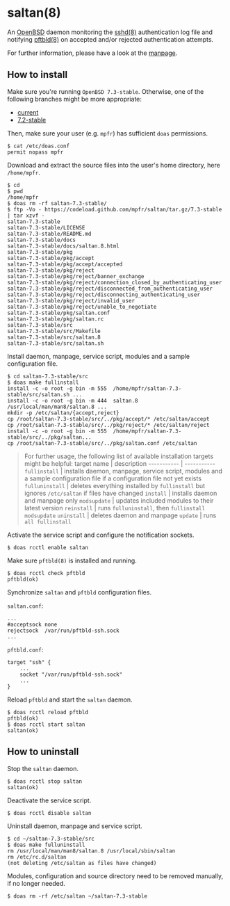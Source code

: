 # saltan(8)

An [OpenBSD](https://www.openbsd.org) daemon monitoring the [sshd(8)](https://man.openbsd.org/sshd) authentication log file and notifying [pftbld(8)](https://github.com/mpfr/pftbld) on accepted and/or rejected authentication attempts.

For further information, please have a look at the [manpage](https://mpfr.net/man/saltan/7.3-stable/saltan.8.html).

## How to install

Make sure you're running `OpenBSD 7.3-stable`. Otherwise, one of the following branches might be more appropriate:
* [current](https://github.com/mpfr/saltan)
* [7.2-stable](https://github.com/mpfr/saltan/tree/7.2-stable)

Then, make sure your user (e.g. `mpfr`) has sufficient `doas` permissions.

```
$ cat /etc/doas.conf
permit nopass mpfr
```

Download and extract the source files into the user's home directory, here `/home/mpfr`.

```
$ cd
$ pwd
/home/mpfr
$ doas rm -rf saltan-7.3-stable/
$ ftp -Vo - https://codeload.github.com/mpfr/saltan/tar.gz/7.3-stable | tar xzvf -
saltan-7.3-stable
saltan-7.3-stable/LICENSE
saltan-7.3-stable/README.md
saltan-7.3-stable/docs
saltan-7.3-stable/docs/saltan.8.html
saltan-7.3-stable/pkg
saltan-7.3-stable/pkg/accept
saltan-7.3-stable/pkg/accept/accepted
saltan-7.3-stable/pkg/reject
saltan-7.3-stable/pkg/reject/banner_exchange
saltan-7.3-stable/pkg/reject/connection_closed_by_authenticating_user
saltan-7.3-stable/pkg/reject/disconnected_from_authenticating_user
saltan-7.3-stable/pkg/reject/disconnecting_authenticating_user
saltan-7.3-stable/pkg/reject/invalid_user
saltan-7.3-stable/pkg/reject/unable_to_negotiate
saltan-7.3-stable/pkg/saltan.conf
saltan-7.3-stable/pkg/saltan.rc
saltan-7.3-stable/src
saltan-7.3-stable/src/Makefile
saltan-7.3-stable/src/saltan.8
saltan-7.3-stable/src/saltan.sh
```

Install daemon, manpage, service script, modules and a sample configuration file.

```
$ cd saltan-7.3-stable/src
$ doas make fullinstall
install -c -o root -g bin -m 555  /home/mpfr/saltan-7.3-stable/src/saltan.sh ...
install -c -o root -g bin -m 444  saltan.8 /usr/local/man/man8/saltan.8 ...
mkdir -p /etc/saltan/{accept,reject}
cp /root/saltan-7.3-stable/src/../pkg/accept/* /etc/saltan/accept
cp /root/saltan-7.3-stable/src/../pkg/reject/* /etc/saltan/reject
install -c -o root -g bin -m 555  /home/mpfr/saltan-7.3-stable/src/../pkg/saltan...
cp /root/saltan-7.3-stable/src/../pkg/saltan.conf /etc/saltan
```

> For further usage, the following list of available installation targets might be helpful:
> target name | description
> ----------- | -----------
> `fullinstall` | installs daemon, manpage, service script, modules and a sample configuration file if a configuration file not yet exists
> `fulluninstall` | deletes everything installed by `fullinstall` but ignores `/etc/saltan` if files have changed
> `install` | installs daemon and manpage only
> `modsupdate` | updates included modules to their latest version
> `reinstall` | runs `fulluninstall`, then `fullinstall modsupdate`
> `uninstall` | deletes daemon and manpage
> `update` | runs `all fullinstall`

Activate the service script and configure the notification sockets.

```
$ doas rcctl enable saltan
```

Make sure `pftbld(8)` is installed and running.

```
$ doas rcctl check pftbld
pftbld(ok)
```

Synchronize `saltan` and `pftbld` configuration files.

`saltan.conf`:

```
...
#acceptsock	none
rejectsock	/var/run/pftbld-ssh.sock
...
```

`pftbld.conf`:

```
target "ssh" {
	...
	socket "/var/run/pftbld-ssh.sock"
	...
}
```

Reload `pftbld` and start the `saltan` daemon.

```
$ doas rcctl reload pftbld
pftbld(ok)
$ doas rcctl start saltan
saltan(ok)
```

## How to uninstall

Stop the `saltan` daemon.

```
$ doas rcctl stop saltan
saltan(ok)
```

Deactivate the service script.

```
$ doas rcctl disable saltan
```

Uninstall daemon, manpage and service script.

```
$ cd ~/saltan-7.3-stable/src
$ doas make fulluninstall
rm /usr/local/man/man8/saltan.8 /usr/local/sbin/saltan
rm /etc/rc.d/saltan
(not deleting /etc/saltan as files have changed)
```

Modules, configuration and source directory need to be removed manually, if no longer needed.

```
$ doas rm -rf /etc/saltan ~/saltan-7.3-stable
```
